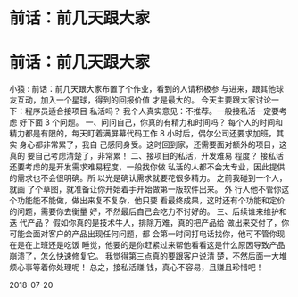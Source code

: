 # 前话：前几天跟大家

# 前话：前几天跟大家

小猿 : 前话：前几天跟大家布置了个作业，看到的人请积极参 与进来，跟其他球友互动，加入一个星球，得到的回报价值 才是最大的。 今天主要跟大家讨论一下：程序员适合接项目 私活吗？ 我个人真实意见：不推荐。一般接私活一定要考虑 好下面 3 个问题。 一、问问自己，你真的有精力和时间吗？ 每个人的时间和精力都是有限的，每天盯着满屏幕代码工作 8 小时后，偶尔公司还要求加班，其实 身心都非常累了，我自 己感同身受。这时回到家，还需要面对额外的项目，这真的 要自己考虑清楚了，非常累！ 二、接项目的私活，开发难易 程度？ 接私活还要考虑的是开发需求难易程度，一般找你做 私活的人都不会太专业，因此提供的需求也不会很明确。所 以光是确认需求就要花很多精力。 之前我碰到一个人，就画 了个草图，就准备让你开始着手开始做第一版软件出来。 外 行人他不管你这个功能能不能做，做出来复不复杂，他只要 看最终成果，这时还有个功能和定价的问题，需要你去衡量 好，不然最后自己会吃力不讨好的。 三、后续谁来维护和迭 代产品？ 假如你真的是技术牛人，排除万难，真的把产品给 做出来交付了，你可能会面对客户的产品出现任何问题，都 会第一时间打电话找你，他可不管你现在是在上班还是吃饭 睡觉，他要的是你赶紧过来帮他看看这是什么原因导致产品 崩溃了，怎么快速修复它。 我觉得第三点真的要跟客户说清 楚，不然后面一大堆烦心事等着你处理呢！ 总之，接私活赚 钱，真心不容易，且赚且珍惜吧！

2018-07-20
